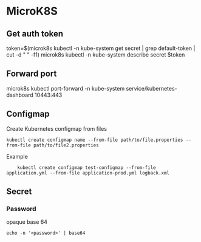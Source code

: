 # MicroK8S
## Get auth token
token=$(microk8s kubectl -n kube-system get secret | grep default-token | cut -d " " -f1)
microk8s kubectl -n kube-system describe secret $token

## Forward port 
microk8s kubectl port-forward -n kube-system service/kubernetes-dashboard 10443:443

## Configmap
Create Kubernetes configmap from files

    kubectl create configmap name --from-file path/to/file.properties --from-file path/to/file2.properties
    
Example

        kubectl create configmap test-configmap --from-file application.yml --from-file application-prod.yml logback.xml
   
## Secret
### Password
opaque base 64
    
    echo -n '<password>' | base64
